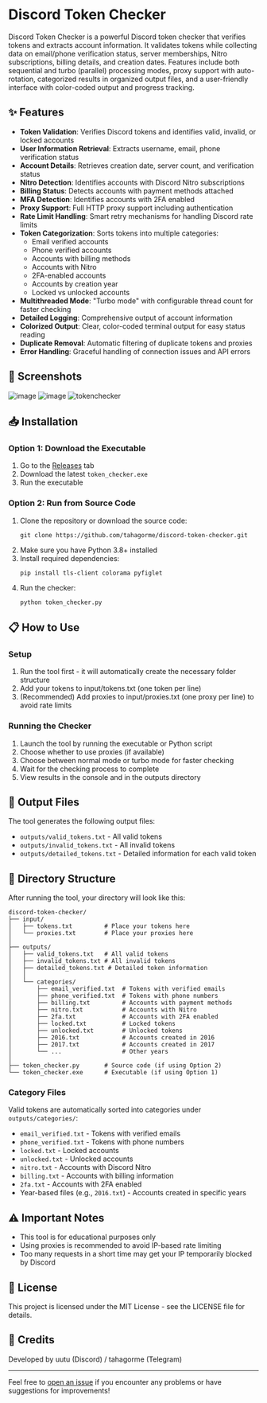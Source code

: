 # Discord Token Checker

Discord Token Checker is a powerful Discord token checker that verifies tokens and extracts account information. It validates tokens while collecting data on email/phone verification status, server memberships, Nitro subscriptions, billing details, and creation dates. Features include both sequential and turbo (parallel) processing modes, proxy support with auto-rotation, categorized results in organized output files, and a user-friendly interface with color-coded output and progress tracking.

## ✨ Features

- **Token Validation**: Verifies Discord tokens and identifies valid, invalid, or locked accounts
- **User Information Retrieval**: Extracts username, email, phone verification status
- **Account Details**: Retrieves creation date, server count, and verification status
- **Nitro Detection**: Identifies accounts with Discord Nitro subscriptions
- **Billing Status**: Detects accounts with payment methods attached
- **MFA Detection**: Identifies accounts with 2FA enabled
- **Proxy Support**: Full HTTP proxy support including authentication
- **Rate Limit Handling**: Smart retry mechanisms for handling Discord rate limits
- **Token Categorization**: Sorts tokens into multiple categories:
    - Email verified accounts
    - Phone verified accounts
    - Accounts with billing methods
    - Accounts with Nitro
    - 2FA-enabled accounts
    - Accounts by creation year
    - Locked vs unlocked accounts
- **Multithreaded Mode**: "Turbo mode" with configurable thread count for faster checking
- **Detailed Logging**: Comprehensive output of account information
- **Colorized Output**: Clear, color-coded terminal output for easy status reading
- **Duplicate Removal**: Automatic filtering of duplicate tokens and proxies
- **Error Handling**: Graceful handling of connection issues and API errors

## 📸 Screenshots
![image](https://github.com/user-attachments/assets/3c919933-17aa-4a95-9318-8dd31ce9092d)
![image](https://github.com/user-attachments/assets/d9036565-df5a-4259-87c5-73415430f53c)
![tokenchecker](https://github.com/user-attachments/assets/eecb27e0-c665-4c87-b304-363e44b312bc)


## 📥 Installation

### Option 1: Download the Executable

1. Go to the [Releases](https://github.com/tahagorme/discord-token-checker/releases) tab
2. Download the latest `token_checker.exe`
3. Run the executable

### Option 2: Run from Source Code

1. Clone the repository or download the source code:
    ```
    git clone https://github.com/tahagorme/discord-token-checker.git
    ```
2. Make sure you have Python 3.8+ installed
3. Install required dependencies:
    ```
    pip install tls-client colorama pyfiglet
    ```
4. Run the checker:
    ```
    python token_checker.py
    ```

## 📋 How to Use

### Setup
1. Run the tool first - it will automatically create the necessary folder structure
2. Add your tokens to input/tokens.txt (one token per line)
3. (Recommended) Add proxies to input/proxies.txt (one proxy per line) to avoid rate limits

### Running the Checker

1. Launch the tool by running the executable or Python script
2. Choose whether to use proxies (if available)
3. Choose between normal mode or turbo mode for faster checking
4. Wait for the checking process to complete
5. View results in the console and in the outputs directory

## 📁 Output Files

The tool generates the following output files:

- `outputs/valid_tokens.txt` - All valid tokens
- `outputs/invalid_tokens.txt` - All invalid tokens
- `outputs/detailed_tokens.txt` - Detailed information for each valid token

## 📂 Directory Structure

After running the tool, your directory will look like this:

```
discord-token-checker/
├── input/
│   ├── tokens.txt         # Place your tokens here
│   └── proxies.txt        # Place your proxies here
│
├── outputs/
│   ├── valid_tokens.txt   # All valid tokens
│   ├── invalid_tokens.txt # All invalid tokens
│   ├── detailed_tokens.txt # Detailed token information
│   │
│   └── categories/
│       ├── email_verified.txt  # Tokens with verified emails
│       ├── phone_verified.txt  # Tokens with phone numbers
│       ├── billing.txt         # Accounts with payment methods
│       ├── nitro.txt           # Accounts with Nitro
│       ├── 2fa.txt             # Accounts with 2FA enabled
│       ├── locked.txt          # Locked tokens
│       ├── unlocked.txt        # Unlocked tokens
│       ├── 2016.txt            # Accounts created in 2016
│       ├── 2017.txt            # Accounts created in 2017
│       └── ...                 # Other years
│
├── token_checker.py       # Source code (if using Option 2)
└── token_checker.exe      # Executable (if using Option 1)
```

### Category Files

Valid tokens are automatically sorted into categories under `outputs/categories/`:

- `email_verified.txt` - Tokens with verified emails
- `phone_verified.txt` - Tokens with phone numbers
- `locked.txt` - Locked accounts
- `unlocked.txt` - Unlocked accounts
- `nitro.txt` - Accounts with Discord Nitro
- `billing.txt` - Accounts with billing information
- `2fa.txt` - Accounts with 2FA enabled
- Year-based files (e.g., `2016.txt`) - Accounts created in specific years

## ⚠️ Important Notes

- This tool is for educational purposes only
- Using proxies is recommended to avoid IP-based rate limiting
- Too many requests in a short time may get your IP temporarily blocked by Discord

## 📝 License

This project is licensed under the MIT License - see the LICENSE file for details.

## 🙏 Credits

Developed by uutu (Discord) / tahagorme (Telegram)

---

Feel free to [open an issue](https://github.com/tahagorme/discord-token-checker/issues) if you encounter any problems or have suggestions for improvements!
